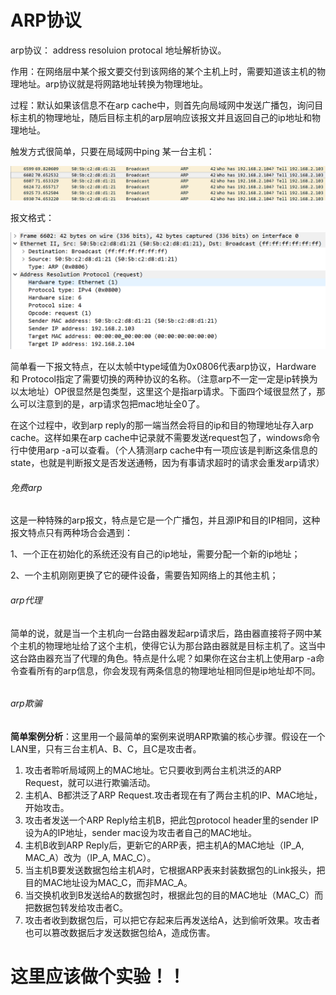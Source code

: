 # ARP协议

arp协议： address resoluion protocal 地址解析协议。

作用：在网络层中某个报文要交付到该网络的某个主机上时，需要知道该主机的物理地址。arp协议就是将网路地址转换为物理地址。

过程：默认如果该信息不在arp cache中，则首先向局域网中发送广播包，询问目标主机的物理地址，随后目标主机的arp层响应该报文并且返回自己的ip地址和物理地址。

触发方式很简单，只要在局域网中ping 某一台主机：

![arp1](../img/arp1.png)

报文格式：

![arp2](../img/arp2.png)

简单看一下报文特点，在以太帧中type域值为0x0806代表arp协议，Hardware 和 Protocol指定了需要切换的两种协议的名称。（注意arp不一定一定是ip转换为以太地址）OP很显然是包类型，这里这个是指arp请求。下面四个域很显然了，那么可以注意到的是，arp请求包把mac地址全0了。

在这个过程中，收到arp reply的那一端当然会将目的ip和目的物理地址存入arp cache。这样如果在arp cache中记录就不需要发送request包了，windows命令行中使用arp -a可以查看。（个人猜测arp cache中有一项应该是判断这条信息的state，也就是判断报文是否发送通畅，因为有事请求超时的请求会重发arp请求）

###### 免费arp

这是一种特殊的arp报文，特点是它是一个广播包，并且源IP和目的IP相同，这种报文特点只有两种场合会遇到：

1、一个正在初始化的系统还没有自己的ip地址，需要分配一个新的ip地址；

2、一个主机刚刚更换了它的硬件设备，需要告知网络上的其他主机；

###### arp代理

简单的说，就是当一个主机向一台路由器发起arp请求后，路由器直接将子网中某个主机的物理地址给了这个主机，使得它认为那台路由器就是目标主机了。这当中这台路由器充当了代理的角色。特点是什么呢？如果你在这台主机上使用arp -a命令查看所有的arp信息，你会发现有两条信息的物理地址相同但是ip地址却不同。

###### 

###### arp欺骗

**简单案例分析**：这里用一个最简单的案例来说明ARP欺骗的核心步骤。假设在一个LAN里，只有三台主机A、B、C，且C是攻击者。

1. 攻击者聆听局域网上的MAC地址。它只要收到两台主机洪泛的ARP Request，就可以进行欺骗活动。
2. 主机A、B都洪泛了ARP Request.攻击者现在有了两台主机的IP、MAC地址，开始攻击。
3. 攻击者发送一个ARP Reply给主机B，把此包protocol header里的sender IP设为A的IP地址，sender mac设为攻击者自己的MAC地址。
4. 主机B收到ARP Reply后，更新它的ARP表，把主机A的MAC地址（IP_A, MAC_A）改为（IP_A, MAC_C）。
5. 当主机B要发送数据包给主机A时，它根据ARP表来封装数据包的Link报头，把目的MAC地址设为MAC_C，而非MAC_A。
6. 当交换机收到B发送给A的数据包时，根据此包的目的MAC地址（MAC_C）而把数据包转发给攻击者C。
7. 攻击者收到数据包后，可以把它存起来后再发送给A，达到偷听效果。攻击者也可以篡改数据后才发送数据包给A，造成伤害。

# 这里应该做个实验！！